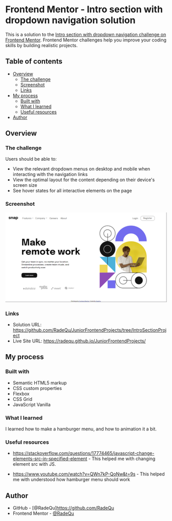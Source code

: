 # Frontend Mentor - Intro section with dropdown navigation solution

This is a solution to the [Intro section with dropdown navigation challenge on Frontend Mentor](https://www.frontendmentor.io/challenges/intro-section-with-dropdown-navigation-ryaPetHE5). Frontend Mentor challenges help you improve your coding skills by building realistic projects. 

## Table of contents

- [Overview](#overview)
  - [The challenge](#the-challenge)
  - [Screenshot](#screenshot)
  - [Links](#links)
- [My process](#my-process)
  - [Built with](#built-with)
  - [What I learned](#what-i-learned)
  - [Useful resources](#useful-resources)
- [Author](#author)


## Overview

### The challenge

Users should be able to:

- View the relevant dropdown menus on desktop and mobile when interacting with the navigation links
- View the optimal layout for the content depending on their device's screen size
- See hover states for all interactive elements on the page

### Screenshot

![](./images/Screenshoot.png)


### Links

- Solution URL: https://github.com/RadeQu/JuniorFrontendProjects/tree/IntroSectionProject
- Live Site URL: https://radequ.github.io/JuniorFrontendProjects/

## My process

### Built with

- Semantic HTML5 markup
- CSS custom properties
- Flexbox
- CSS Grid
- JavaScript Vanilla

### What I learned

I learned how to make a hamburger menu, and how to animation it a bit.

### Useful resources

- https://stackoverflow.com/questions/17774465/javascript-change-elements-src-in-specified-element - This helped me with changing element src with JS.

- https://www.youtube.com/watch?v=QWn7kP-QoNw&t=9s - This helped me with understood how hamburger menu should work

## Author
- GitHub - [@RadeQu]https://github.com/RadeQu
- Frontend Mentor - [@RadeQu](https://www.frontendmentor.io/profile/RadeQu)



